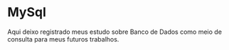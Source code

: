 # MySql
Aqui deixo registrado meus estudo sobre Banco de Dados como meio de consulta para meus futuros trabalhos.
